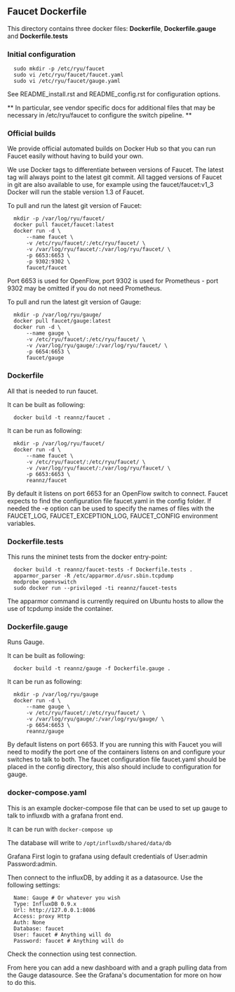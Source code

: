 ## Faucet Dockerfile

This directory contains three docker files: **Dockerfile**,
**Dockerfile.gauge** and **Dockerfile.tests**

### Initial configuration

```
  sudo mkdir -p /etc/ryu/faucet
  sudo vi /etc/ryu/faucet/faucet.yaml
  sudo vi /etc/ryu/faucet/gauge.yaml
```

See README_install.rst and README_config.rst for configuration options.

** In particular, see vendor specific docs for additional files that may be
necessary in /etc/ryu/faucet to configure the switch pipeline. **

### Official builds

We provide official automated builds on Docker Hub so that you can run Faucet
easily without having to build your own.

We use Docker tags to differentiate between versions of Faucet. The latest
tag will always point to the latest git commit. All tagged versions of Faucet
in git are also available to use, for example using the faucet/faucet:v1_3
Docker will run the stable version 1.3 of Faucet.


To pull and run the latest git version of Faucet:

```
  mkdir -p /var/log/ryu/faucet/
  docker pull faucet/faucet:latest
  docker run -d \
      --name faucet \
      -v /etc/ryu/faucet/:/etc/ryu/faucet/ \
      -v /var/log/ryu/faucet/:/var/log/ryu/faucet/ \
      -p 6653:6653 \
      -p 9302:9302 \
      faucet/faucet
```

Port 6653 is used for OpenFlow, port 9302 is used for Prometheus - port 9302 may be omitted if
you do not need Prometheus.

To pull and run the latest git version of Gauge:

```
  mkdir -p /var/log/ryu/gauge/
  docker pull faucet/gauge:latest
  docker run -d \
      --name gauge \
      -v /etc/ryu/faucet/:/etc/ryu/faucet/ \
      -v /var/log/ryu/gauge/:/var/log/ryu/faucet/ \
      -p 6654:6653 \
      faucet/gauge
```

### Dockerfile

All that is needed to run faucet.

It can be built as following:

```
  docker build -t reannz/faucet .
```

It can be run as following:

```
  mkdir -p /var/log/ryu/faucet/
  docker run -d \
      --name faucet \
      -v /etc/ryu/faucet/:/etc/ryu/faucet/ \
      -v /var/log/ryu/faucet/:/var/log/ryu/faucet/ \
      -p 6653:6653 \
      reannz/faucet
```

By default it listens on port 6653 for an OpenFlow switch to connect. Faucet
expects to find the configuration file faucet.yaml in the config folder. If
needed the -e option can be used to specify the names of files with the
FAUCET\_LOG, FAUCET\_EXCEPTION\_LOG, FAUCET\_CONFIG environment variables.

### Dockerfile.tests

This runs the mininet tests from the docker entry-point:

```
  docker build -t reannz/faucet-tests -f Dockerfile.tests .
  apparmor_parser -R /etc/apparmor.d/usr.sbin.tcpdump
  modprobe openvswitch
  sudo docker run --privileged -ti reannz/faucet-tests
```

The apparmor command is currently required on Ubuntu hosts to allow the use of
tcpdump inside the container.

### Dockerfile.gauge

Runs Gauge.

It can be built as following:

```
  docker build -t reannz/gauge -f Dockerfile.gauge .
```

It can be run as following:

```
  mkdir -p /var/log/ryu/gauge
  docker run -d \
      --name gauge \
      -v /etc/ryu/faucet/:/etc/ryu/faucet/ \
      -v /var/log/ryu/gauge/:/var/log/ryu/gauge/ \
      -p 6654:6653 \
      reannz/gauge
```

By default listens on port 6653. If you are running this with
Faucet you will need to modify the port one of the containers listens on and
configure your switches to talk to both. The faucet
configuration file faucet.yaml should be placed in the config directory, this
also should include to configuration for gauge.

### docker-compose.yaml

This is an example docker-compose file that can be used to set up gauge to talk
to influxdb with a grafana front end.

It can be run with ```docker-compose up```

The database will write to ```/opt/influxdb/shared/data/db```

Grafana First login to grafana using default credentials of
User:admin Password:admin.

Then connect to the influxDB, by adding it as a datasource. Use the following
settings:

```
  Name: Gauge # Or whatever you wish
  Type: InfluxDB 0.9.x
  Url: http://127.0.0.1:8086
  Access: proxy Http
  Auth: None
  Database: faucet
  User: faucet # Anything will do
  Password: faucet # Anything will do
```

Check the connection using test connection.

From here you can add a new dashboard with and a graph pulling data from the
Gauge datasource.  See the Grafana's documentation for more on how to do this.
